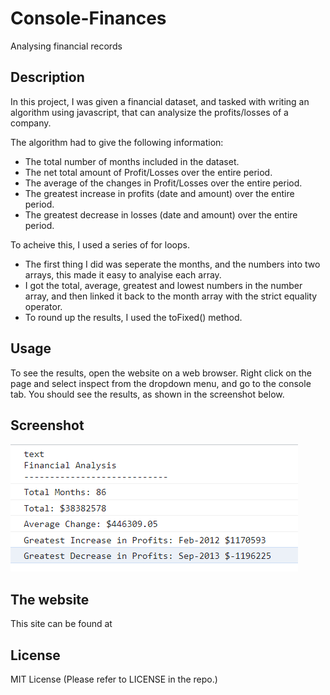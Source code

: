 # Console-Finances
Analysing financial records


## Description
In this project, I was given a financial dataset, and tasked with writing an algorithm using javascript, that can analysize the profits/losses of a company.

The algorithm had to give the following information:

- The total number of months included in the dataset.
- The net total amount of Profit/Losses over the entire period.
- The average of the changes in Profit/Losses over the entire period.
- The greatest increase in profits (date and amount) over the entire period.
- The greatest decrease in losses (date and amount) over the entire period.

To acheive this, I used a series of for loops.   
- The first thing I did was seperate the months, and the numbers into two arrays, this made it easy to analyise each array.
- I got the total, average, greatest and lowest numbers in the number array, and then linked it back to the month array with the strict equality operator.
- To round up the results, I used the toFixed() method. 


## Usage
To see the results, open the website on a web browser. Right click on the page and select inspect from the dropdown menu, and go to the console tab. You should see the results, as shown in the screenshot below. 


## Screenshot

![Screenshot](./assets/images/screenshot%20of%20console-finances.png)

## The website

This site can be found at 

## License
MIT License (Please refer to LICENSE in the repo.)